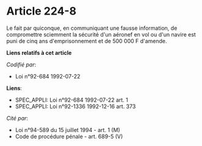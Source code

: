 # Article 224-8

Le fait par quiconque, en communiquant une fausse information, de compromettre sciemment la sécurité d'un aéronef en vol ou
d'un navire est puni de cinq ans d'emprisonnement et de 500 000 F d'amende.

**Liens relatifs à cet article**

_Codifié par_:

  - Loi n°92-684 1992-07-22

**Liens**:

  - SPEC_APPLI: Loi n°92-684 1992-07-22 art. 1
  - SPEC_APPLI: Loi n°92-1336 1992-12-16 art. 373

_Cité par_:

  - Loi n°94-589 du 15 juillet 1994 - art. 1 (M)
  - Code de procédure pénale - art. 689-5 (V)
